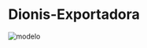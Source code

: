 # Dionis-Exportadora
![modelo](https://github.com/user-attachments/assets/9f1b41aa-2041-425f-bca9-1cd8a59fbf30)
